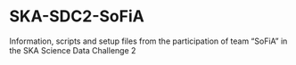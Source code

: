 # SKA-SDC2-SoFiA
Information, scripts and setup files from the participation of team “SoFiA” in the SKA Science Data Challenge 2
